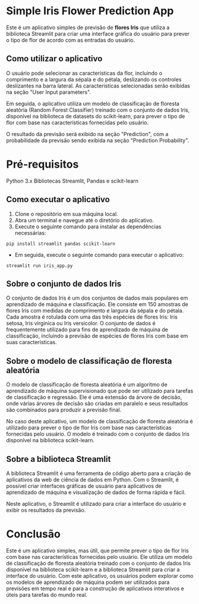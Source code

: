 # Simple Iris Flower Prediction App

Este é um aplicativo simples de previsão de **flores Iris** que utiliza a biblioteca Streamlit para criar uma interface gráfica do usuário para prever o tipo de flor de acordo com as entradas do usuário.

## Como utilizar o aplicativo

O usuário pode selecionar as características da flor, incluindo o comprimento e a largura da sépala e do pétala, deslizando os controles deslizantes na barra lateral. As características selecionadas serão exibidas na seção "User Input parameters".

Em seguida, o aplicativo utiliza um modelo de classificação de floresta aleatória (Random Forest Classifier) treinado com o conjunto de dados Iris, disponível na biblioteca de datasets do scikit-learn, para prever o tipo de flor com base nas características fornecidas pelo usuário.

O resultado da previsão será exibido na seção "Prediction", com a probabilidade da previsão sendo exibida na seção "Prediction Probability".

# Pré-requisitos
Python 3.x
Bibliotecas Streamlit, Pandas e scikit-learn

## Como executar o aplicativo

1. Clone o repositório em sua máquina local.
2. Abra um terminal e navegue até o diretório do aplicativo.
3. Execute o seguinte comando para instalar as dependências necessárias:

```
pip install streamlit pandas scikit-learn
```
* Em seguida, execute o seguinte comando para executar o aplicativo:

```
streamlit run iris_app.py
```
## Sobre o conjunto de dados Iris
O conjunto de dados Iris é um dos conjuntos de dados mais populares em aprendizado de máquina e classificação. Ele consiste em 150 amostras de flores Iris com medidas de comprimento e largura da sépala e do pétala. Cada amostra é rotulada com uma das três espécies de flores Iris: Iris setosa, Iris virginica ou Iris versicolor. O conjunto de dados é frequentemente utilizado para fins de aprendizado de máquina de classificação, incluindo a previsão de espécies de flores Iris com base em suas características.
## Sobre o modelo de classificação de floresta aleatória
O modelo de classificação de floresta aleatória é um algoritmo de aprendizado de máquina supervisionado que pode ser utilizado para tarefas de classificação e regressão. Ele é uma extensão da árvore de decisão, onde várias árvores de decisão são criadas em paralelo e seus resultados são combinados para produzir a previsão final.

No caso deste aplicativo, um modelo de classificação de floresta aleatória é utilizado para prever o tipo de flor Iris com base nas características fornecidas pelo usuário. O modelo é treinado com o conjunto de dados Iris disponível na biblioteca scikit-learn.

## Sobre a biblioteca Streamlit
A biblioteca Streamlit é uma ferramenta de código aberto para a criação de aplicativos da web de ciência de dados em Python. Com o Streamlit, é possível criar interfaces gráficas de usuário para aplicativos de aprendizado de máquina e visualização de dados de forma rápida e fácil.

Neste aplicativo, o Streamlit é utilizado para criar a interface do usuário e exibir os resultados da previsão.

# Conclusão
Este é um aplicativo simples, mas útil, que permite prever o tipo de flor Iris com base nas características fornecidas pelo usuário. Ele utiliza um modelo de classificação de floresta aleatória treinado com o conjunto de dados Iris disponível na biblioteca scikit-learn e a biblioteca Streamlit para criar a interface do usuário. Com este aplicativo, os usuários podem explorar como os modelos de aprendizado de máquina podem ser utilizados para previsões em tempo real e para a construção de aplicativos interativos e úteis para tarefas do mundo real.
